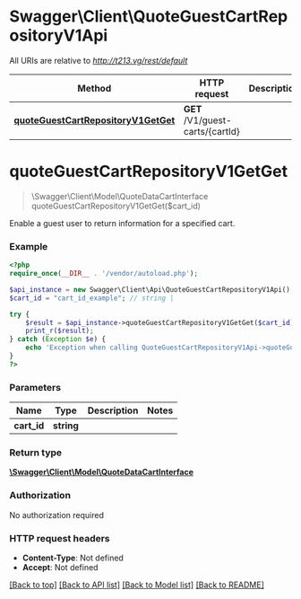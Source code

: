 # Swagger\Client\QuoteGuestCartRepositoryV1Api

All URIs are relative to *http://t213.vg/rest/default*

Method | HTTP request | Description
------------- | ------------- | -------------
[**quoteGuestCartRepositoryV1GetGet**](QuoteGuestCartRepositoryV1Api.md#quoteGuestCartRepositoryV1GetGet) | **GET** /V1/guest-carts/{cartId} | 


# **quoteGuestCartRepositoryV1GetGet**
> \Swagger\Client\Model\QuoteDataCartInterface quoteGuestCartRepositoryV1GetGet($cart_id)



Enable a guest user to return information for a specified cart.

### Example
```php
<?php
require_once(__DIR__ . '/vendor/autoload.php');

$api_instance = new Swagger\Client\Api\QuoteGuestCartRepositoryV1Api();
$cart_id = "cart_id_example"; // string | 

try {
    $result = $api_instance->quoteGuestCartRepositoryV1GetGet($cart_id);
    print_r($result);
} catch (Exception $e) {
    echo 'Exception when calling QuoteGuestCartRepositoryV1Api->quoteGuestCartRepositoryV1GetGet: ', $e->getMessage(), PHP_EOL;
}
?>
```

### Parameters

Name | Type | Description  | Notes
------------- | ------------- | ------------- | -------------
 **cart_id** | **string**|  |

### Return type

[**\Swagger\Client\Model\QuoteDataCartInterface**](../Model/QuoteDataCartInterface.md)

### Authorization

No authorization required

### HTTP request headers

 - **Content-Type**: Not defined
 - **Accept**: Not defined

[[Back to top]](#) [[Back to API list]](../../README.md#documentation-for-api-endpoints) [[Back to Model list]](../../README.md#documentation-for-models) [[Back to README]](../../README.md)

